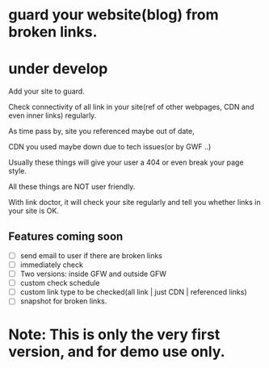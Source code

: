 # guard your website(blog) from broken links.
# under develop
Add your site to guard.

Check connectivity of all link in your site(ref of other webpages, CDN and even inner links) regularly.

As time pass by, site you referenced maybe out of date,

CDN you used maybe down due to tech issues(or by GWF ..)

Usually these things will give your user a 404 or even break your page style.

All these things are NOT user friendly.

With link doctor, it will check your site regularly and tell you whether links in your site is OK.

## Features coming soon
- [ ] send email to user if there are broken links
- [ ] immediately check
- [ ] Two versions: inside GFW and outside GFW
- [ ] custom check schedule
- [ ] custom link type to be checked(all link | just CDN | referenced links)
- [ ] snapshot for broken links.

# Note: This is only the very first version, and for demo use only.
